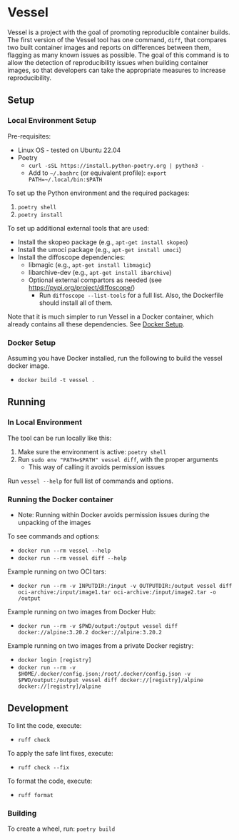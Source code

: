 # Vessel

Vessel is a project with the goal of promoting reproducible container builds. The first version of the Vessel tool has one command, `diff`, that compares two built container images and reports on differences between them, flagging as many known issues as possible. The goal of this command is to allow the detection of reproducibility issues when building container images, so that developers can take the appropriate measures to increase reproducibility.

## Setup

### Local Environment Setup

Pre-requisites:
* Linux OS - tested on Ubuntu 22.04
* Poetry
    * `curl -sSL https://install.python-poetry.org | python3 -`
    * Add to `~/.bashrc` (or equivalent profile): `export PATH=~/.local/bin:$PATH`

To set up the Python environment and the required packages:
1. `poetry shell`
2. `poetry install`

To set up additional external tools that are used:
* Install the skopeo package (e.g., `apt-get install skopeo`)
* Install the umoci package (e.g., `apt-get install umoci`)
* Install the diffoscope dependencies:
   * libmagic  (e.g., `apt-get install libmagic`)
   * libarchive-dev (e.g., `apt-get install ibarchive`)
   * Optional external compartors as needed (see https://pypi.org/project/diffoscope/)
      * Run `diffoscope --list-tools` for a full list. Also, the Dockerfile
      should install all of them.

Note that it is much simpler to run Vessel in a Docker container, which already contains all these dependencies. See [Docker Setup](#docker).

### Docker Setup

Assuming you have Docker installed, run the following to build the vessel docker image.

* `docker build -t vessel .`

## Running

### In Local Environment
The tool can be run locally like this:

1. Make sure the environment is active: `poetry shell`
2. Run `sudo env "PATH=$PATH" vessel diff`, with the proper arguments
   * This way of calling it avoids permission issues

Run `vessel --help` for full list of commands and options.

### Running the Docker container

* Note: Running within Docker avoids permission issues during the unpacking of the images

To see commands and options:
* `docker run --rm vessel --help`
* `docker run --rm vessel diff --help`

Example running on two OCI tars:
* `docker run --rm -v INPUTDIR:/input -v OUTPUTDIR:/output vessel diff oci-archive:/input/image1.tar oci-archive:/input/image2.tar -o /output`

Example running on two images from Docker Hub:
* `docker run --rm -v $PWD/output:/output vessel diff docker://alpine:3.20.2 docker://alpine:3.20.2`

Example running on two images from a private Docker registry:
* `docker login [registry]`
* `docker run --rm -v $HOME/.docker/config.json:/root/.docker/config.json -v $PWD/output:/output vessel diff docker://[registry]/alpine docker://[registry]/alpine`

## Development

To lint the code, execute:
* `ruff check`

To apply the safe lint fixes, execute:
* `ruff check --fix`

To format the code, execute:
* `ruff format`

### Building

To create a wheel, run: `poetry build`

